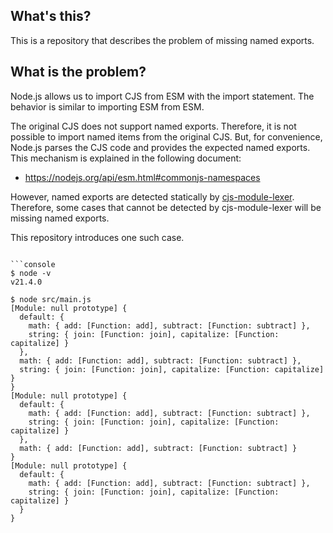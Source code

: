
## What's this?

This is a repository that describes the problem of missing named exports.

## What is the problem?

Node.js allows us to import CJS from ESM with the import statement. The behavior is similar to importing ESM from ESM.

The original CJS does not support named exports. Therefore, it is not possible to import named items from the original CJS. But, for convenience, Node.js parses the CJS code and provides the expected named exports. This mechanism is explained in the following document:

- https://nodejs.org/api/esm.html#commonjs-namespaces

However, named exports are detected statically by [cjs-module-lexer](https://github.com/mizdra/esm-interop-module-exports-test). Therefore, some cases that cannot be detected by cjs-module-lexer will be missing named exports.

This repository introduces one such case.

```console

```console
$ node -v
v21.4.0

$ node src/main.js
[Module: null prototype] {
  default: {
    math: { add: [Function: add], subtract: [Function: subtract] },
    string: { join: [Function: join], capitalize: [Function: capitalize] }
  },
  math: { add: [Function: add], subtract: [Function: subtract] },
  string: { join: [Function: join], capitalize: [Function: capitalize] }
}
[Module: null prototype] {
  default: {
    math: { add: [Function: add], subtract: [Function: subtract] },
    string: { join: [Function: join], capitalize: [Function: capitalize] }
  },
  math: { add: [Function: add], subtract: [Function: subtract] }
}
[Module: null prototype] {
  default: {
    math: { add: [Function: add], subtract: [Function: subtract] },
    string: { join: [Function: join], capitalize: [Function: capitalize] }
  }
}
```

